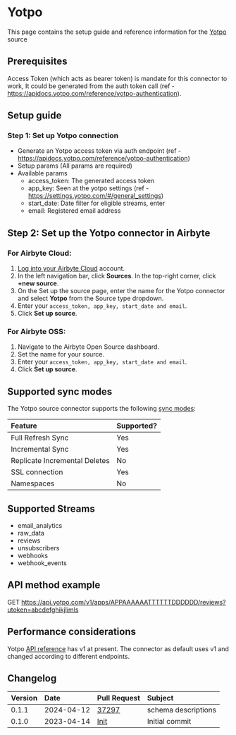 # Yotpo

This page contains the setup guide and reference information for the [Yotpo](https://apidocs.yotpo.com/reference/welcome) source

## Prerequisites

Access Token (which acts as bearer token) is mandate for this connector to work, It could be generated from the auth token call (ref - https://apidocs.yotpo.com/reference/yotpo-authentication). 

## Setup guide

### Step 1: Set up Yotpo connection

- Generate an Yotpo access token via auth endpoint (ref - https://apidocs.yotpo.com/reference/yotpo-authentication)
- Setup params (All params are required)
- Available params
    - access_token: The generated access token
    - app_key: Seen at the yotpo settings (ref - https://settings.yotpo.com/#/general_settings)
    - start_date: Date filter for eligible streams, enter
    - email: Registered email address

## Step 2: Set up the Yotpo connector in Airbyte

### For Airbyte Cloud:

1. [Log into your Airbyte Cloud](https://cloud.airbyte.io/workspaces) account.
2. In the left navigation bar, click **Sources**. In the top-right corner, click **+new source**.
3. On the Set up the source page, enter the name for the Yotpo connector and select **Yotpo** from the Source type dropdown.
4. Enter your `access_token, app_key, start_date and email`.
5. Click **Set up source**.

### For Airbyte OSS:

1. Navigate to the Airbyte Open Source dashboard.
2. Set the name for your source.
3. Enter your `access_token, app_key, start_date and email`.
5. Click **Set up source**.

## Supported sync modes

The Yotpo source connector supports the following [sync modes](https://docs.airbyte.com/cloud/core-concepts#connection-sync-modes):

| Feature                       | Supported? |
| :---------------------------- | :--------- |
| Full Refresh Sync             | Yes        |
| Incremental Sync              | Yes        |
| Replicate Incremental Deletes | No         |
| SSL connection                | Yes        |
| Namespaces                    | No         |

## Supported Streams

- email_analytics
- raw_data
- reviews
- unsubscribers
- webhooks
- webhook_events

## API method example

GET https://api.yotpo.com/v1/apps/APPAAAAAATTTTTTDDDDDD/reviews?utoken=abcdefghikjlimls

## Performance considerations

Yotpo [API reference](https://api.yotpo.com/v1/) has v1 at present. The connector as default uses v1 and changed according to different endpoints.

## Changelog

| Version | Date       | Pull Request                                           | Subject        |
| :------ | :--------- | :----------------------------------------------------- | :------------- |
| 0.1.1 | 2024-04-12 | [37297](https://github.com/airbytehq/airbyte/pull/37297) | schema descriptions |
| 0.1.0   | 2023-04-14 | [Init](https://github.com/airbytehq/airbyte/pull/25532)| Initial commit |
